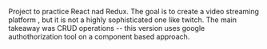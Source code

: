 Project to practice React nad Redux.
The goal is to create a video streaming platform , but it is not a highly sophisticated one like twitch.
The main takeaway was CRUD operations
-- this version uses google authothorization tool on a component based approach.
